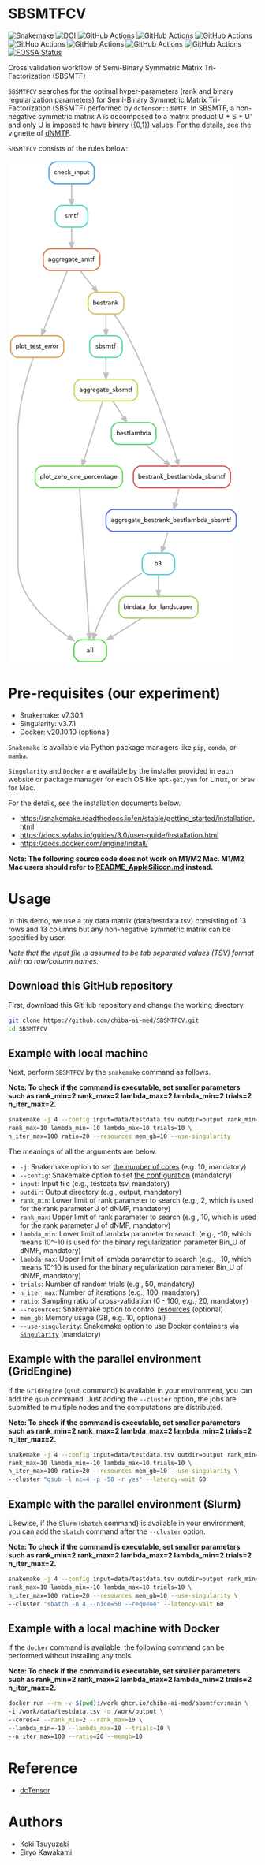 # SBSMTFCV

[![Snakemake](https://img.shields.io/badge/snakemake-≥7.30.1-brightgreen.svg)](https://snakemake.github.io)
[![DOI](https://zenodo.org/badge/???.svg)](https://zenodo.org/badge/latestdoi//???.)
![GitHub Actions](https://github.com/chiba-ai-med/SBSMTFCV/actions/workflows/build_test_push.yml/badge.svg)
![GitHub Actions](https://github.com/chiba-ai-med/SBSMTFCV/actions/workflows/dockerrun1.yml/badge.svg)
![GitHub Actions](https://github.com/chiba-ai-med/SBSMTFCV/actions/workflows/dockerrun2.yml/badge.svg)
![GitHub Actions](https://github.com/chiba-ai-med/SBSMTFCV/actions/workflows/dockerrun3.yml/badge.svg)
![GitHub Actions](https://github.com/chiba-ai-med/SBSMTFCV/actions/workflows/unittest1.yml/badge.svg)
![GitHub Actions](https://github.com/chiba-ai-med/SBSMTFCV/actions/workflows/unittest2.yml/badge.svg)
![GitHub Actions](https://github.com/chiba-ai-med/SBSMTFCV/actions/workflows/release-please.yml/badge.svg)
[![FOSSA Status](https://app.fossa.com/api/projects/git%2Bgithub.com%2Fchiba-ai-med%2FSBSMTFCV.svg?type=shield)](https://app.fossa.com/projects/git%2Bgithub.com%2Fchiba-ai-med%2FSBSMTFCV?ref=badge_shield)

Cross validation workflow of Semi-Binary Symmetric Matrix Tri-Factorization (SBSMTF)

`SBSMTFCV` searches for the optimal hyper-parameters (rank and binary regularization parameters) for Semi-Binary Symmetric Matrix Tri-Factorization (SBSMTF) performed by `dcTensor::dNMTF`. In SBSMTF, a non-negative symmetric matrix A is decomposed to a matrix product U * S * U' and only U is imposed to have binary ({0,1}) values. For the details, see the vignette of [dNMTF](https://cran.r-project.org/web/packages/dcTensor/vignettes/dcTensor-2.html).

`SBSMTFCV` consists of the rules below:

![](https://github.com/chiba-ai-med/SBSMTFCV/blob/main/plot/dag.png?raw=true)

# Pre-requisites (our experiment)
- Snakemake: v7.30.1
- Singularity: v3.7.1
- Docker: v20.10.10 (optional)

`Snakemake` is available via Python package managers like `pip`, `conda`, or `mamba`.

`Singularity` and `Docker` are available by the installer provided in each website or package manager for each OS like `apt-get/yum` for Linux, or `brew` for Mac.

For the details, see the installation documents below.

- https://snakemake.readthedocs.io/en/stable/getting_started/installation.html
- https://docs.sylabs.io/guides/3.0/user-guide/installation.html
- https://docs.docker.com/engine/install/

**Note: The following source code does not work on M1/M2 Mac. M1/M2 Mac users should refer to [README_AppleSilicon.md](README_AppleSilicon.md) instead.**

# Usage

In this demo, we use a toy data matrix (data/testdata.tsv) consisting of 13 rows and 13 columns but any non-negative symmetric matrix can be specified by user.

*Note that the input file is assumed to be tab separated values (TSV) format with no row/column names.*

## Download this GitHub repository

First, download this GitHub repository and change the working directory.

```bash
git clone https://github.com/chiba-ai-med/SBSMTFCV.git
cd SBSMTFCV
```

## Example with local machine

Next, perform `SBSMTFCV` by the `snakemake` command as follows.

**Note: To check if the command is executable, set smaller parameters such as rank_min=2 rank_max=2 lambda_max=2 lambda_min=2 trials=2 n_iter_max=2.**

```bash
snakemake -j 4 --config input=data/testdata.tsv outdir=output rank_min=2 \
rank_max=10 lambda_min=-10 lambda_max=10 trials=10 \
n_iter_max=100 ratio=20 --resources mem_gb=10 --use-singularity
```

The meanings of all the arguments are below.

- `-j`: Snakemake option to set [the number of cores](https://snakemake.readthedocs.io/en/stable/executing/cli.html#useful-command-line-arguments) (e.g. 10, mandatory)
- `--config`: Snakemake option to set [the configuration](https://snakemake.readthedocs.io/en/stable/snakefiles/configuration.html) (mandatory)
- `input`: Input file (e.g., testdata.tsv, mandatory)
- `outdir`: Output directory (e.g., output, mandatory)
- `rank_min`: Lower limit of rank parameter to search (e.g., 2, which is used for the rank parameter J of dNMF, mandatory)
- `rank_max`: Upper limit of rank parameter to search (e.g., 10, which is used for the rank parameter J of dNMF, mandatory)
- `lambda_min`: Lower limit of lambda parameter to search (e.g., -10, which means 10^-10 is used for the binary regularization parameter Bin_U of dNMF, mandatory)
- `lambda_max`: Upper limit of lambda parameter to search (e.g., -10, which means 10^10 is used for the binary regularization parameter Bin_U of dNMF, mandatory)
- `trials`: Number of random trials (e.g., 50, mandatory)
- `n_iter_max`: Number of iterations (e.g., 100, mandatory)
- `ratio`: Sampling ratio of cross-validation (0 - 100, e.g., 20, mandatory)
- `--resources`: Snakemake option to control [resources](https://snakemake.readthedocs.io/en/stable/snakefiles/rules.html#resources) (optional)
- `mem_gb`: Memory usage (GB, e.g. 10, optional)
- `--use-singularity`: Snakemake option to use Docker containers via [`Singularity`](https://snakemake.readthedocs.io/en/stable/snakefiles/deployment.html) (mandatory)

## Example with the parallel environment (GridEngine)

If the `GridEngine` (`qsub` command) is available in your environment, you can add the `qsub` command. Just adding the `--cluster` option, the jobs are submitted to multiple nodes and the computations are distributed.

**Note: To check if the command is executable, set smaller parameters such as rank_min=2 rank_max=2 lambda_max=2 lambda_min=2 trials=2 n_iter_max=2.**

```bash
snakemake -j 4 --config input=data/testdata.tsv outdir=output rank_min=2 \
rank_max=10 lambda_min=-10 lambda_max=10 trials=10 \
n_iter_max=100 ratio=20 --resources mem_gb=10 --use-singularity \
--cluster "qsub -l nc=4 -p -50 -r yes" --latency-wait 60
```

## Example with the parallel environment (Slurm)

Likewise, if the `Slurm` (`sbatch` command) is available in your environment, you can add the `sbatch` command after the `--cluster` option.

**Note: To check if the command is executable, set smaller parameters such as rank_min=2 rank_max=2 lambda_max=2 lambda_min=2 trials=2 n_iter_max=2.**

```bash
snakemake -j 4 --config input=data/testdata.tsv outdir=output rank_min=2 \
rank_max=10 lambda_min=-10 lambda_max=10 trials=10 \
n_iter_max=100 ratio=20 --resources mem_gb=10 --use-singularity \
--cluster "sbatch -n 4 --nice=50 --requeue" --latency-wait 60
```

## Example with a local machine with Docker

If the `docker` command is available, the following command can be performed without installing any tools.

**Note: To check if the command is executable, set smaller parameters such as rank_min=2 rank_max=2 lambda_max=2 lambda_min=2 trials=2 n_iter_max=2.**

```bash
docker run --rm -v $(pwd):/work ghcr.io/chiba-ai-med/sbsmtfcv:main \
-i /work/data/testdata.tsv -o /work/output \
--cores=4 --rank_min=2 --rank_max=10 \
--lambda_min=-10 --lambda_max=10 --trials=10 \
--n_iter_max=100 --ratio=20 --memgb=10
```

# Reference
- [dcTensor](https://cran.r-project.org/web/packages/dcTensor/index.html)

# Authors
- Koki Tsuyuzaki
- Eiryo Kawakami
